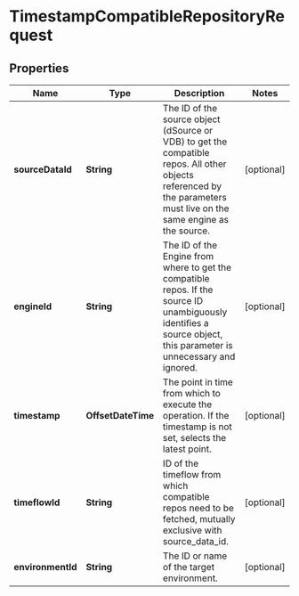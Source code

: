 

# TimestampCompatibleRepositoryRequest


## Properties

| Name | Type | Description | Notes |
|------------ | ------------- | ------------- | -------------|
|**sourceDataId** | **String** | The ID of the source object (dSource or VDB) to get the compatible repos. All other objects referenced by the parameters must live on the same engine as the source. |  [optional] |
|**engineId** | **String** | The ID of the Engine from where to get the compatible repos. If the source ID unambiguously identifies a source object, this parameter is unnecessary and ignored. |  [optional] |
|**timestamp** | **OffsetDateTime** | The point in time from which to execute the operation. If the timestamp is not set, selects the latest point. |  [optional] |
|**timeflowId** | **String** | ID of the timeflow from which compatible repos need to be fetched, mutually exclusive with source_data_id. |  [optional] |
|**environmentId** | **String** | The ID or name of the target environment. |  [optional] |



